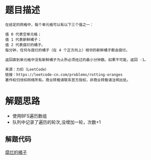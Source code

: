 # 题目描述 

```
在给定的网格中，每个单元格可以有以下三个值之一：

值 0 代表空单元格；
值 1 代表新鲜橘子；
值 2 代表腐烂的橘子。
每分钟，任何与腐烂的橘子（在 4 个正方向上）相邻的新鲜橘子都会腐烂。

返回直到单元格中没有新鲜橘子为止所必须经过的最小分钟数。如果不可能，返回 -1。

来源：力扣（LeetCode）
链接：https://leetcode-cn.com/problems/rotting-oranges
著作权归领扣网络所有。商业转载请联系官方授权，非商业转载请注明出处。
```

# 解题思路

* 使用BFS遍历数组
* 队列中记录了遍历的轮次,没增加一轮，次数+1



## 解题代码

[腐烂的橘子](994-my.py)


 
